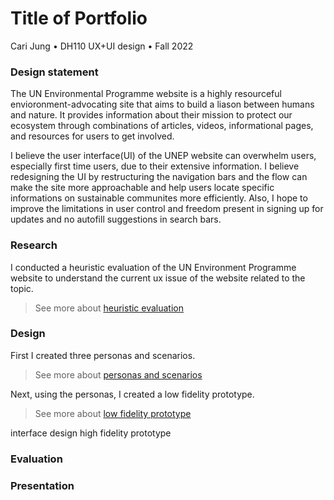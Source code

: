 # Title of Portfolio
Cari Jung • DH110 UX+UI design • Fall 2022

### Design statement
The UN Environmental Programme website is a highly resourceful envioronment-advocating site that aims to build a liason between humans and nature. It provides information about their mission to protect our ecosystem through combinations of articles, videos, informational pages, and resources for users to get involved. 

I believe the user interface(UI) of the UNEP website can overwhelm users, especially first time users, due to their extensive information. I believe redesigning the UI by restructuring the navigation bars and the flow can make the site more approachable and help users locate specific informations on sustainable communites more efficiently. Also, I hope to improve the limitations in user control and freedom present in signing up for updates and no autofill suggestions in search bars.

### Research
I conducted a heuristic evaluation of the UN Environment Programme website to understand the current ux issue of the website related to the topic. 
> See more about [heuristic evaluation](https://github.com/carijung/DH110-22F-SustainableCitiesAndCommunities/blob/main/README.md)

### Design
First I created three personas and scenarios.
> See more about [personas and scenarios](https://github.com/carijung/DH110-Assignment4-Persona-Scenario/blob/main/README.md)

Next, using the personas, I created a low fidelity prototype.
> See more about [low fidelity prototype](https://github.com/carijung/DH110-Assignment4-Persona-Scenario/blob/main/README.md)


interface design
high fidelity prototype 

### Evaluation

### Presentation
